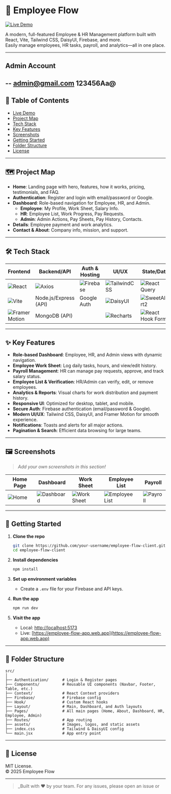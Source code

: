 # 🚀 Employee Flow

[![Live Demo](https://img.shields.io/badge/Live%20Demo-Employee%20Flow-00BFB2?style=for-the-badge&logo=vercel&logoColor=white)](https://employee-flow-app.web.app)

A modern, full-featured Employee & HR Management platform built with React, Vite, Tailwind CSS, DaisyUI, Firebase, and more.  
Easily manage employees, HR tasks, payroll, and analytics—all in one place.

---
## Admin  Account 
--
admin@gmail.com
123456Aa@
--
## 📑 Table of Contents

- [Live Demo](#-employee-flow)
- [Project Map](#-project-map)
- [Tech Stack](#-tech-stack)
- [Key Features](#-key-features)
- [Screenshots](#-screenshots)
- [Getting Started](#-getting-started)
- [Folder Structure](#-folder-structure)
- [License](#-license)

---

## 🗺️ Project Map

- **Home**: Landing page with hero, features, how it works, pricing, testimonials, and FAQ.
- **Authentication**: Register and login with email/password or Google.
- **Dashboard**: Role-based navigation for Employee, HR, and Admin.
  - **Employee**: My Profile, Work Sheet, Salary Info.
  - **HR**: Employee List, Work Progress, Pay Requests.
  - **Admin**: Admin Actions, Pay Sheets, Pay History, Contacts.
- **Details**: Employee payment and work analytics.
- **Contact & About**: Company info, mission, and support.

---

## 🛠️ Tech Stack

| Frontend         | Backend/API      | Auth & Hosting | UI/UX         | State/Data         |
|------------------|------------------|----------------|---------------|--------------------|
| ![React](https://img.shields.io/badge/-React-61DAFB?logo=react&logoColor=black) | ![Axios](https://img.shields.io/badge/-Axios-5A29E4?logo=axios&logoColor=white) | ![Firebase](https://img.shields.io/badge/-Firebase-FFCA28?logo=firebase&logoColor=black) | ![TailwindCSS](https://img.shields.io/badge/-TailwindCSS-38B2AC?logo=tailwindcss&logoColor=white) | ![React Query](https://img.shields.io/badge/-React%20Query-FF4154?logo=reactquery&logoColor=white) |
| ![Vite](https://img.shields.io/badge/-Vite-646CFF?logo=vite&logoColor=white) | Node.js/Express (API) | Google Auth | ![DaisyUI](https://img.shields.io/badge/-DaisyUI-FF69B4?logo=daisyui&logoColor=white) | ![SweetAlert2](https://img.shields.io/badge/-SweetAlert2-FF5F6D?logo=sweetalert2&logoColor=white) |
| ![Framer Motion](https://img.shields.io/badge/-Framer%20Motion-EF008F?logo=framer&logoColor=white) | MongoDB (API) | | ![Recharts](https://img.shields.io/badge/-Recharts-FF7300?logo=recharts&logoColor=white) | ![React Hook Form](https://img.shields.io/badge/-React%20Hook%20Form-EC5990?logo=reacthookform&logoColor=white) |

---

## ✨ Key Features

- **Role-based Dashboard**: Employee, HR, and Admin views with dynamic navigation.
- **Employee Work Sheet**: Log daily tasks, hours, and view/edit history.
- **Payroll Management**: HR can manage pay requests, approve, and track salary status.
- **Employee List & Verification**: HR/Admin can verify, edit, or remove employees.
- **Analytics & Reports**: Visual charts for work distribution and payment history.
- **Responsive UI**: Optimized for desktop, tablet, and mobile.
- **Secure Auth**: Firebase authentication (email/password & Google).
- **Modern UI/UX**: Tailwind CSS, DaisyUI, and Framer Motion for smooth experience.
- **Notifications**: Toasts and alerts for all major actions.
- **Pagination & Search**: Efficient data browsing for large teams.

---

## 🖼️ Screenshots

> _Add your own screenshots in this section!_

| Home Page | Dashboard | Work Sheet | Employee List | Payroll |
|-----------|-----------|------------|--------------|---------|
| ![Home](./src/assets/screenshots/home.png) | ![Dashboard](./src/assets/screenshots/dashboard.png) | ![Work Sheet](./src/assets/screenshots/worksheet.png) | ![Employee List](./src/assets/screenshots/employeelist.png) | ![Payroll](./src/assets/screenshots/payroll.png) |

---

## 🚦 Getting Started

1. **Clone the repo**
   ```bash
   git clone https://github.com/your-username/employee-flow-client.git
   cd employee-flow-client
   ```

2. **Install dependencies**
   ```bash
   npm install
   ```

3. **Set up environment variables**
   - Create a `.env` file for your Firebase and API keys.

4. **Run the app**
   ```bash
   npm run dev
   ```

5. **Visit the app**
   - Local: [http://localhost:5173](http://localhost:5173)
   - Live: [https://employee-flow-app.web.app](https://employee-flow-app.web.app)

---

## 📁 Folder Structure

```
src/
│
├── Authentication/      # Login & Register pages
├── Components/          # Reusable UI components (Navbar, Footer, Table, etc.)
├── Context/             # React Context providers
├── Firebase/            # Firebase config
├── Hook/                # Custom React hooks
├── Layout/              # Main, Dashboard, and Auth layouts
├── Pages/               # All main pages (Home, About, Dashboard, HR, Employee, Admin)
├── Routes/              # App routing
├── assets/              # Images, logos, and static assets
├── index.css            # Tailwind & DaisyUI config
└── main.jsx             # App entry point
```

---

## 📜 License

MIT License.  
© 2025 Employee Flow

---

> _Built with ❤️ by your team. For any issues, please open an issue or
